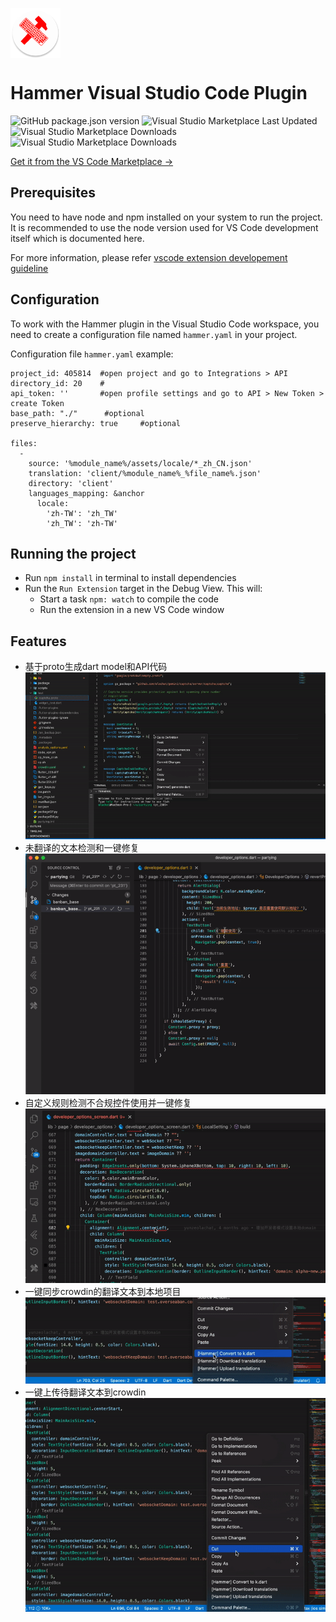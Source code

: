 
[<p align="left"><img src="icon.png" dwidth="80" height="80" align="center"/></p>](https://marketplace.visualstudio.com/items?itemName=zhileichen.hammer)

#  Hammer Visual Studio Code Plugin 
![GitHub package.json version](https://img.shields.io/github/package-json/v/olaparty/hammer)
![Visual Studio Marketplace Last Updated](https://img.shields.io/visual-studio-marketplace/last-updated/zhileichen.hammer)
![Visual Studio Marketplace Downloads](https://img.shields.io/visual-studio-marketplace/i/zhileichen.hammer)
![Visual Studio Marketplace Downloads](https://img.shields.io/visual-studio-marketplace/d/zhileichen.hammer)

[Get it from the VS Code Marketplace →](https://marketplace.visualstudio.com/items?itemName=zhileichen.hammer) 

## Prerequisites
You need to have node and npm installed on your system to run the project. It is recommended to use the node version used for VS Code development itself which is documented here.

For more information, please refer [vscode extension developement guideline ](https://code.visualstudio.com/api/get-started/your-first-extension)


## Configuration
To work with the Hammer plugin in the Visual Studio Code workspace, you need to create a configuration file named `hammer.yaml` in your project.

Configuration file `hammer.yaml` example:

```
project_id: 405814  #open project and go to Integrations > API
directory_id: 20    # 
api_token: ''       #open profile settings and go to API > New Token > create Token
base_path: "./"      #optional
preserve_hierarchy: true     #optional

files:
  -
    source: '%module_name%/assets/locale/*_zh_CN.json'
    translation: 'client/%module_name%_%file_name%.json'
    directory: 'client'
    languages_mapping: &anchor
      locale:
        'zh-TW': 'zh_TW'
        'zh_TW': 'zh-TW'
```

## Running the project

- Run `npm install` in terminal to install dependencies
- Run the `Run Extension` target in the Debug View. This will:
	- Start a task `npm: watch` to compile the code
	- Run the extension in a new VS Code window

## Features
- 基于proto生成dart model和API代码
![proto2dart.gif](doc/proto2dart.gif)
- 未翻译的文本检测和一键修复
![text_quickfix.gif](doc/text_quickfix.gif)
- 自定义规则检测不合规控件使用并一键修复 
![widget_quickfix.gif](doc/widget_quickfix.gif)
- 一键同步crowdin的翻译文本到本地项目
![download_intl.gif](doc/download_intl.gif)
- 一键上传待翻译文本到crowdin
![upload_intl.gif](doc/upload_intl.gif)
